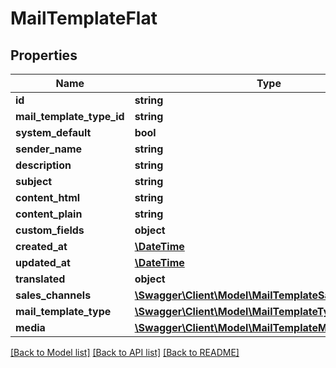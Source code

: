 # MailTemplateFlat

## Properties
Name | Type | Description | Notes
------------ | ------------- | ------------- | -------------
**id** | **string** |  | [optional] 
**mail_template_type_id** | **string** |  | 
**system_default** | **bool** |  | [optional] 
**sender_name** | **string** |  | [optional] 
**description** | **string** |  | [optional] 
**subject** | **string** |  | 
**content_html** | **string** |  | 
**content_plain** | **string** |  | 
**custom_fields** | **object** |  | [optional] 
**created_at** | [**\DateTime**](\DateTime.md) |  | 
**updated_at** | [**\DateTime**](\DateTime.md) |  | 
**translated** | **object** |  | [optional] 
**sales_channels** | [**\Swagger\Client\Model\MailTemplateSalesChannelFlat**](MailTemplateSalesChannelFlat.md) |  | [optional] 
**mail_template_type** | [**\Swagger\Client\Model\MailTemplateTypeFlat**](MailTemplateTypeFlat.md) |  | [optional] 
**media** | [**\Swagger\Client\Model\MailTemplateMediaFlat**](MailTemplateMediaFlat.md) |  | [optional] 

[[Back to Model list]](../../README.md#documentation-for-models) [[Back to API list]](../../README.md#documentation-for-api-endpoints) [[Back to README]](../../README.md)

